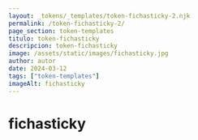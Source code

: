 ```yaml
---
layout: _tokens/_templates/token-fichasticky-2.njk
permalink: /token-fichasticky-2/
page_section: token-templates
titulo: token-fichasticky
descripcion: token-fichasticky
image: /assets/static/images/fichasticky.jpg
author: autor
date: 2024-03-12
tags: ["token-templates"]
imageAlt: fichasticky
---
```


# fichasticky
